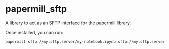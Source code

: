 # papermill_sftp

A library to act as an SFTP interface for the papermill library.

Once installed, you can run:

```bash
papermill sftp://my.sftp.server/my-notebook.ipynb sftp://my.sftp.server/output.ipynb
```
